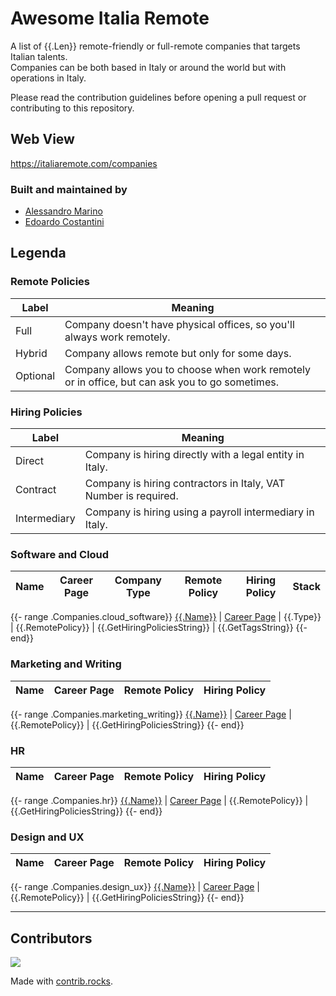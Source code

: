 [//]: # (DO NOT EDIT THIS FILE MANUALLY, USE THE GENERATOR AND DATA FOLDER)
# Awesome Italia Remote

A list of {{.Len}} remote-friendly or full-remote companies that targets Italian talents.  
Companies can be both based in Italy or around the world but with operations in Italy.

Please read the contribution guidelines before opening a pull request or contributing to this repository.

## Web View

https://italiaremote.com/companies

### Built and maintained by
* [Alessandro Marino](https://github.com/alessandromr)
* [Edoardo Costantini](https://github.com/edoardocostantinidev)

## Legenda

### Remote Policies

Label | Meaning
--- | ---
Full | Company doesn't have physical offices, so you'll always work remotely.
Hybrid | Company allows remote but only for some days.
Optional | Company allows you to choose when work remotely or in office, but can ask you to go sometimes.

### Hiring Policies

Label | Meaning
--- | ---
Direct | Company is hiring directly with a legal entity in Italy.
Contract | Company is hiring contractors in Italy, VAT Number is required.
Intermediary | Company is hiring using a payroll intermediary in Italy.

### Software and Cloud

Name | Career Page | Company Type | Remote Policy | Hiring Policy | Stack
------------ | -- | ------- | ------- |---------------| -------

{{- range .Companies.cloud_software}}
[{{.Name}}]({{.URL}}) | [Career Page]({{.CareerPageURL}}) | {{.Type}} | {{.RemotePolicy}} | {{.GetHiringPoliciesString}} | {{.GetTagsString}}
{{- end}}

### Marketing and Writing

Name | Career Page | Remote Policy| Hiring Policy
------------ | -- | ------- | -------
{{- range .Companies.marketing_writing}}
[{{.Name}}]({{.URL}}) | [Career Page]({{.CareerPageURL}}) | {{.RemotePolicy}} | {{.GetHiringPoliciesString}}
{{- end}}

### HR

Name | Career Page | Remote Policy| Hiring Policy
------------ | -- | ------- | -------
{{- range .Companies.hr}}
[{{.Name}}]({{.URL}}) | [Career Page]({{.CareerPageURL}}) | {{.RemotePolicy}} | {{.GetHiringPoliciesString}}
{{- end}}

### Design and UX

Name | Career Page | Remote Policy| Hiring Policy
------------ | -- | ------- | -------
{{- range .Companies.design_ux}}
[{{.Name}}]({{.URL}}) | [Career Page]({{.CareerPageURL}}) | {{.RemotePolicy}} | {{.GetHiringPoliciesString}}
{{- end}}

---------

## Contributors

<a href="https://github.com/italiaremote/awesome-italia-remote/graphs/contributors">
  <img src="https://contrib.rocks/image?repo=italiaremote/awesome-italia-remote" />
</a>

Made with [contrib.rocks](https://contrib.rocks).
